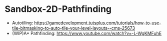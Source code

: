 # Sandbox-2D-Pathfinding

* Autotiling: https://gamedevelopment.tutsplus.com/tutorials/how-to-use-tile-bitmasking-to-auto-tile-your-level-layouts--cms-25673
* (WIP)A* Pathfinding: https://www.youtube.com/watch?v=-L-WgKMFuhE
